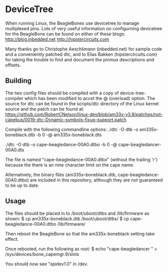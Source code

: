 DeviceTree
==========

When running Linux, the BeagleBones use devicetree to manage multiplexed pins.
Lots of very useful information on configurning devicetree for the BeagleBone
can be found on either of these blogs:
http://blog.inbedded.net
http://hipstercircuits.com

Many thanks go to Christophe Aeschlimann (inbedded.net) for sample code and a 
conveniently patched dtc, and to Elias Bakken (hipstercircuits.com) for taking
the trouble to find and document the pinmux descriptions and offsets.

Building
--------
The two config files should be compiled with a copy of device-tree-compiler
which has been modified to accet the @ (overload) option.  The source for dtc
can be found in the scripts/dtc directory of the Linux kernel source and the
patch can be found at:
https://github.com/RobertCNelson/linux-dev/blob/am33x-v3.8/patches/not-capebus/0019-dtc-Dynamic-symbols-fixup-support.patch

Compile with the following commandline options:
./dtc -O dtb -o am335x-boneblack.dtb -b 0 -@ am335x-boneblack.dts

./dtc -O dtb -o cape-beagledance-00A0.dtbo -b 0 -@ cape-beagledancer-00A0.dts

The file is named "cape-beagledance-00A0.dtbo" (without the trailing 'r') 
because the there is an nine character limit on the cape name.

Alternatively, the binary files (am335x-boneblack.dtb, cape-beagledance-00A0.dtbo)
are included in this repository, although they are not guaranteed to be up to
date.

Usage
-----
The files should be placed in to /boot/uboot/dtbs and /lib/firmware as shown:
 $ cp am335x-boneblack.dtb /boot/uboot/dtbs/
 $ cp cape-beagledance-00A0.dtbo /lib/firmware/

Then reboot the BeagleBone so that the am335x-boneblack setting take effect.

Once rebooted, run the following as root:
 $ echo "cape-beagledancer " > /sys/devices/bone_capemgr.9/slots

You should now see "spidev1.0" in /dev.
